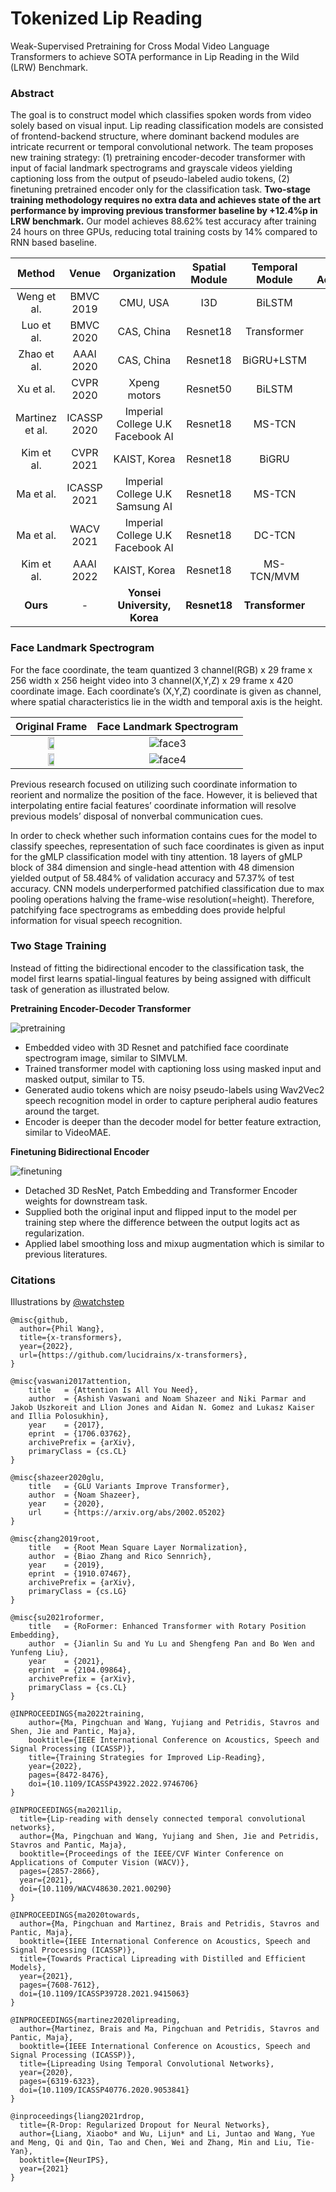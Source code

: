# Tokenized Lip Reading

Weak-Supervised Pretraining for Cross Modal Video Language Transformers to achieve SOTA performance in Lip Reading in the Wild (LRW) Benchmark.

### Abstract

The goal is to construct model which classifies spoken words from video solely based on visual input. Lip reading classification models are consisted of frontend-backend structure, where dominant backend modules are intricate recurrent or temporal convolutional network. The team proposes new training strategy: (1) pretraining encoder-decoder transformer with input of facial landmark spectrograms and grayscale videos yielding captioning loss from the output of pseudo-labeled audio tokens, (2) finetuning pretrained encoder only for the classification task. **Two-stage training methodology requires no extra data and achieves state of the art performance by improving previous transformer baseline by +12.4%p in LRW benchmark.** Our model achieves 88.62% test accuracy after training 24 hours on three GPUs, reducing total training costs by 14% compared to RNN based baseline.

|     Method      |    Venue    |           Organization           | Spatial Module | Temporal Module | LRW Test Accuracy(%) |
| :-------------: | :---------: | :------------------------------: | :------------: | :-------------: | :------------------: |
|   Weng et al.   |  BMVC 2019  |             CMU, USA             |      I3D       |     BiLSTM      |         84.1         |
|   Luo et al.    |  BMVC 2020  |            CAS, China            |    Resnet18    |   Transformer   |         76.2         |
|   Zhao et al.   |  AAAI 2020  |            CAS, China            |    Resnet18    |   BiGRU+LSTM    |         84.4         |
|    Xu et al.    |  CVPR 2020  |           Xpeng motors           |    Resnet50    |     BiLSTM      |         84.8         |
| Martinez et al. | ICASSP 2020 | Imperial College U.K Facebook AI |    Resnet18    |     MS-TCN      |         85.3         |
|   Kim et al.    |  CVPR 2021  |           KAIST, Korea           |    Resnet18    |      BiGRU      |         85.4         |
|    Ma et al.    | ICASSP 2021 | Imperial College U.K Samsung AI  |    Resnet18    |     MS-TCN      |         87.9         |
|    Ma et al.    |  WACV 2021  | Imperial College U.K Facebook AI |    Resnet18    |     DC-TCN      |         88.4         |
|   Kim et al.    |  AAAI 2022  |           KAIST, Korea           |    Resnet18    |   MS-TCN/MVM    |         88.5         |
|    **Ours**     |      -      |   **Yonsei University, Korea**   |  **Resnet18**  | **Transformer** |       **88.6**       |

### Face Landmark Spectrogram

For the face coordinate, the team quantized 3 channel(RGB) x 29 frame x 256 width x 256 height video into 3 channel(X,Y,Z) x 29 frame x 420 coordinate image. Each coordinate’s (X,Y,Z) coordinate is given as channel, where spatial characteristics lie in the width and temporal axis is the height. 

|                   Original Frame                    |  Face Landmark Spectrogram   |
| :-------------------------------------------------: | :--------------------------: |
| <img src="./assets/face1.png" width=30% height=30%> | ![face3](./assets/face3.png) |
| <img src="./assets/face2.png" width=30% height=30%> | ![face4](./assets/face4.png) |

Previous research focused on utilizing such coordinate information to reorient and normalize the position of the face. However, it is believed that interpolating entire facial features’ coordinate information will resolve previous models’ disposal of nonverbal communication cues.

In order to check whether such information contains cues for the model to classify speeches, representation of such face coordinates is given as input for the gMLP classification model with tiny attention. 18 layers of gMLP block of 384 dimension and single-head attention with 48 dimension yielded output of 58.484% of validation accuracy and 57.37% of test accuracy. CNN models underperformed patchified classification due to max pooling operations halving the frame-wise resolution(=height). Therefore, patchifying face spectrograms as embedding does provide helpful information for visual speech recognition.

### Two Stage Training

Instead of fitting the bidirectional encoder to the classification task, the model first learns spatial-lingual features by being assigned with difficult task of generation as illustrated below.

**Pretraining Encoder-Decoder Transformer**

![pretraining](./assets/pretraining.png)

- Embedded video with 3D Resnet and patchified face coordinate spectrogram image, similar to SIMVLM.
- Trained transformer model with captioning loss using masked input and masked output, similar to T5.
- Generated audio tokens which are noisy pseudo-labels using Wav2Vec2 speech recognition model in order to capture peripheral audio features around the target. 
- Encoder is deeper than the decoder model for better feature extraction, similar to VideoMAE.

**Finetuning Bidirectional Encoder**

![finetuning](./assets/finetuning.png)

- Detached 3D ResNet, Patch Embedding and Transformer Encoder weights for downstream task.
- Supplied both the original input and flipped input to the model per training step where the difference between the output logits act as regularization.
- Applied label smoothing loss and mixup augmentation which is similar to previous literatures.

### Citations

Illustrations by [@watchstep](https://github.com/watchstep)

```
@misc{github,
  author={Phil Wang},
  title={x-transformers},
  year={2022},
  url={https://github.com/lucidrains/x-transformers},
}
```

```
@misc{vaswani2017attention,
    title   = {Attention Is All You Need},
    author  = {Ashish Vaswani and Noam Shazeer and Niki Parmar and Jakob Uszkoreit and Llion Jones and Aidan N. Gomez and Lukasz Kaiser and Illia Polosukhin},
    year    = {2017},
    eprint  = {1706.03762},
    archivePrefix = {arXiv},
    primaryClass = {cs.CL}
}
```

```
@misc{shazeer2020glu,
    title   = {GLU Variants Improve Transformer},
    author  = {Noam Shazeer},
    year    = {2020},
    url     = {https://arxiv.org/abs/2002.05202}
}
```

```
@misc{zhang2019root,
    title   = {Root Mean Square Layer Normalization},
    author  = {Biao Zhang and Rico Sennrich},
    year    = {2019},
    eprint  = {1910.07467},
    archivePrefix = {arXiv},
    primaryClass = {cs.LG}
}
```

```
@misc{su2021roformer,
    title   = {RoFormer: Enhanced Transformer with Rotary Position Embedding},
    author  = {Jianlin Su and Yu Lu and Shengfeng Pan and Bo Wen and Yunfeng Liu},
    year    = {2021},
    eprint  = {2104.09864},
    archivePrefix = {arXiv},
    primaryClass = {cs.CL}
}
```

```
@INPROCEEDINGS{ma2022training,
    author={Ma, Pingchuan and Wang, Yujiang and Petridis, Stavros and Shen, Jie and Pantic, Maja},
    booktitle={IEEE International Conference on Acoustics, Speech and Signal Processing (ICASSP)},
    title={Training Strategies for Improved Lip-Reading},
    year={2022},
    pages={8472-8476},
    doi={10.1109/ICASSP43922.2022.9746706}
}
```

```
@INPROCEEDINGS{ma2021lip,
  title={Lip-reading with densely connected temporal convolutional networks},
  author={Ma, Pingchuan and Wang, Yujiang and Shen, Jie and Petridis, Stavros and Pantic, Maja},
  booktitle={Proceedings of the IEEE/CVF Winter Conference on Applications of Computer Vision (WACV)},
  pages={2857-2866},
  year={2021},
  doi={10.1109/WACV48630.2021.00290}
}
```

```
@INPROCEEDINGS{ma2020towards,
  author={Ma, Pingchuan and Martinez, Brais and Petridis, Stavros and Pantic, Maja},
  booktitle={IEEE International Conference on Acoustics, Speech and Signal Processing (ICASSP)},
  title={Towards Practical Lipreading with Distilled and Efficient Models},
  year={2021},
  pages={7608-7612},
  doi={10.1109/ICASSP39728.2021.9415063}
}
```

```
@INPROCEEDINGS{martinez2020lipreading,
  author={Martinez, Brais and Ma, Pingchuan and Petridis, Stavros and Pantic, Maja},
  booktitle={IEEE International Conference on Acoustics, Speech and Signal Processing (ICASSP)},
  title={Lipreading Using Temporal Convolutional Networks},
  year={2020},
  pages={6319-6323},
  doi={10.1109/ICASSP40776.2020.9053841}
}
```

```
@inproceedings{liang2021rdrop,
  title={R-Drop: Regularized Dropout for Neural Networks},
  author={Liang, Xiaobo* and Wu, Lijun* and Li, Juntao and Wang, Yue and Meng, Qi and Qin, Tao and Chen, Wei and Zhang, Min and Liu, Tie-Yan},
  booktitle={NeurIPS},
  year={2021}
}
```

